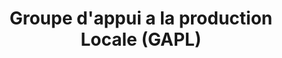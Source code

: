 ---
title: "Groupe d'appui a la production Locale (GAPL)"
url: /trou-du-nord/groupe-dappui-a-la-production-locale-gapl/
shop: Nahrungsergänzung
---